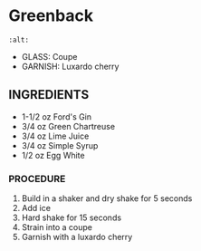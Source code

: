 # Greenback

```{image} ../images/
:alt: 
```

* GLASS: Coupe
* GARNISH: Luxardo cherry

## INGREDIENTS
* 1-1/2 oz  Ford's Gin
* 3/4 oz    Green Chartreuse
* 3/4 oz    Lime Juice
* 3/4 oz    Simple Syrup
* 1/2 oz    Egg White

### PROCEDURE
1. Build in a shaker and dry shake for 5 seconds
2. Add ice
3. Hard shake for 15 seconds
4. Strain into a coupe
5. Garnish with a luxardo cherry


